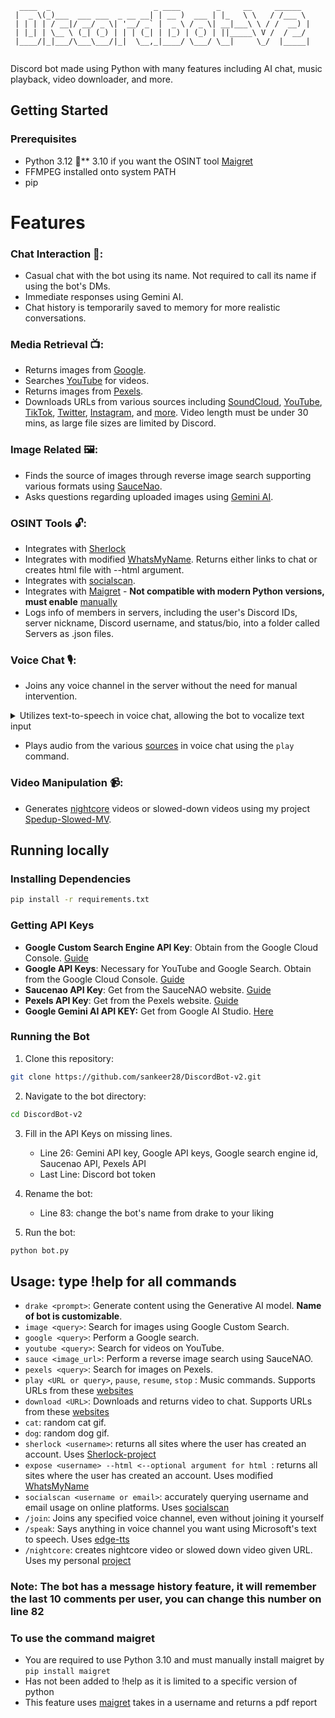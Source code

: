 ```
  ____  _                       _ ____        _     __     ______  
 |  _ \(_)___  ___ ___  _ __ __| | __ )  ___ | |_   \ \   / /___ \ 
 | | | | / __|/ __/ _ \| '__/ _` |  _ \ / _ \| __|___\ \ / /  __) |
 | |_| | \__ \ (_| (_) | | | (_| | |_) | (_) | ||_____\ V /  / __/ 
 |____/|_|___/\___\___/|_|  \__,_|____/ \___/ \__|     \_/  |_____|
                                                                   
```
Discord bot made using Python with many features including AI chat, music playback, video downloader, and more.

## Getting Started

### Prerequisites

- Python 3.12 🐍** 3.10 if you want the OSINT tool [Maigret](https://github.com/sankeer28/DiscordBot-v2/tree/main?tab=readme-ov-file#to-use-the-command-maigret-)
- FFMPEG installed onto system PATH
- pip

# Features
### Chat Interaction 💬:
- Casual chat with the bot using its name. Not required to call its name if using the bot's DMs.
- Immediate responses using Gemini AI.
- Chat history is temporarily saved to memory for more realistic conversations.

### Media Retrieval 📺:
- Returns images from [Google](https://www.google.com).
- Searches [YouTube](https://www.youtube.com) for videos.
- Returns images from [Pexels](https://www.pexels.com).
- Downloads URLs from various sources including [SoundCloud](https://soundcloud.com), [YouTube](https://www.youtube.com), [TikTok](https://www.tiktok.com), [Twitter](https://twitter.com), [Instagram](https://www.instagram.com), and [more](https://github.com/yt-dlp/yt-dlp/blob/master/supportedsites.md). Video length must be under 30 mins, as large file sizes are limited by Discord.


### Image Related 🖼️:
- Finds the source of images through reverse image search supporting various formats using [SauceNao](https://saucenao.com/).
- Asks questions regarding uploaded images using [Gemini AI](https://gemini.google.com/).

### OSINT Tools 🔓:
- Integrates with [Sherlock](https://github.com/sherlock-project/sherlock)
- Integrates with modified [WhatsMyName](https://github.com/C3n7ral051nt4g3ncy/WhatsMyName-Python). Returns either links to chat or creates html file with --html argument.
- Integrates with [socialscan](https://github.com/iojw/socialscan).
- Integrates with [Maigret](https://github.com/soxoj/maigret) - **Not compatible with modern Python versions, must enable** [manually](https://github.com/sankeer28/DiscordBot-v2/tree/main?tab=readme-ov-file#to-use-the-command-maigret-)
- Logs info of members in servers, including the user's Discord IDs, server nickname, Discord username, and status/bio, into a folder called Servers as .json files.

### Voice Chat 🎙️:
- Joins any voice channel in the server without the need for manual intervention.
<details>
  <summary>Utilizes text-to-speech in voice chat, allowing the bot to vocalize text input</summary>

https://github.com/sankeer28/DiscordBot-v2/assets/112449287/32db7e02-0132-462f-9786-edba88e0509b

 </details>

- Plays audio from the various [sources](https://github.com/yt-dlp/yt-dlp/blob/master/supportedsites.md) in voice chat using the ```play``` command.

### Video Manipulation 📹:
- Generates [nightcore](https://en.wikipedia.org/wiki/Nightcore) videos or slowed-down videos using my project [Spedup-Slowed-MV](https://github.com/sankeer28/Spedup-Slowed-MV).


## Running locally
### Installing Dependencies

```bash
pip install -r requirements.txt
```

### Getting API Keys

- **Google Custom Search Engine API Key**: Obtain from the Google Cloud Console. [Guide](https://developers.google.com/custom-search/v1/overview)
- **Google API Keys**: Necessary for YouTube and Google Search. Obtain from the Google Cloud Console. [Guide](https://cloud.google.com/docs/authentication/api-keys)
- **Saucenao API Key**: Get from the SauceNAO website. [Guide](https://saucenao.com/user.php?page=search-api)
- **Pexels API Key**: Get from the Pexels website. [Guide](https://www.pexels.com/api/documentation/)
- **Google Gemini AI API KEY:** Get from Google AI Studio. [Here](https://aistudio.google.com/app/apikey)

### Running the Bot

1. Clone this repository:

```bash
git clone https://github.com/sankeer28/DiscordBot-v2.git
```

2. Navigate to the bot directory:

```bash
cd DiscordBot-v2
```

3. Fill in the API Keys on missing lines.
     - Line 26: Gemini API key, Google API keys, Google search engine id, Saucenao API, Pexels API
     - Last Line: Discord bot token
4. Rename the bot:
   - Line 83: change the bot's name from drake to your liking
     
5. Run the bot:

```bash
python bot.py
```
## Usage: type !help for all commands
- `drake <prompt>`: Generate content using the Generative AI model. **Name of bot is customizable**.
- `image <query>`: Search for images using Google Custom Search.
- `google <query>`: Perform a Google search.
- `youtube <query>`: Search for videos on YouTube.
- `sauce <image_url>`: Perform a reverse image search using SauceNAO.
- `pexels <query>`: Search for images on Pexels.
- `play <URL or query>`, `pause`, `resume`, `stop` : Music commands. Supports URLs from these [websites](https://github.com/yt-dlp/yt-dlp/blob/master/supportedsites.md)
- `download <URL>`: Downloads and returns video to chat. Supports URLs from these [websites](https://github.com/yt-dlp/yt-dlp/blob/master/supportedsites.md)
- `cat`: random cat gif.
- `dog`: random dog gif.
- `sherlock <username>`: returns all sites where the user has created an account. Uses [Sherlock-project](https://github.com/sherlock-project/sherlock)
- `expose <username> --html <--optional argument for html `: returns all sites where the user has created an account. Uses modified [WhatsMyName](https://github.com/C3n7ral051nt4g3ncy/WhatsMyName-Python)
- `socialscan <username or email>`: accurately querying username and email usage on online platforms. Uses [socialscan](https://github.com/iojw/socialscan) 
- `/join`: Joins any specified voice channel, even without joining it yourself
- `/speak`: Says anything in voice channel you want using Microsoft's text to speech. Uses [edge-tts](https://pypi.org/project/edge-tts/)
- `/nightcore`: creates nightcore video or slowed down video given URL. Uses my personal [project](https://github.com/sankeer28/Spedup-Slowed-MV)
  
### Note: The bot has a message history feature, it will remember the last 10 comments per user, you can change this number on line 82
### To use the command maigret <username>
- You are required to use Python 3.10 and must manually install maigret by ``` pip install maigret ```
- Has not been added to !help as it is limited to a specific version of python
- This feature uses [maigret](https://github.com/soxoj/maigret) takes in a username and returns a pdf report

